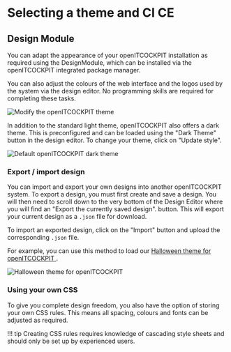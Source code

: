 # Selecting a theme and CI <span class="badge badge-primary badge-outlined" title="Community Edition">CE</span>

## Design Module

You can adapt the appearance of your openITCOCKPIT installation as required using the DesignModule, which can be installed via the openITCOCKPIT integrated package manager.

You can also adjust the colours of the web interface and the logos used by the system via the design editor. No programming skills are required for completing these tasks.

![Modify the openITCOCKPIT theme](/images/openitcockpit-design-editor.png)

In addition to the standard light theme, openITCOCKPIT also offers a dark theme. This is preconfigured and can be loaded using the "Dark Theme" button in the design editor. To change your theme, click on "Update style".

![Default openITCOCKPIT dark theme](/images/openitcockpit-dark-theme.png)

### Export / import design

You can import and export your own designs into another openITCOCKPIT system.
To export a design, you must first create and save a design. You will then need to scroll down to the very bottom of the Design Editor where you will find an "Export the currently saved design". button. This will export your current design as a `.json` file for download.

To import an exported design, click on the "Import" button and upload the corresponding `.json` file.

For example, you can use this method to load our [Halloween theme for openITCOCKPIT ](https://github.com/openITCOCKPIT/oitc-halloween-theme).

![Halloween theme for openITCOCKPIT](/images/openitcockpit-Halloween-login.jpg)

### Using your own CSS

To give you complete design freedom, you also have the option of storing your own CSS rules. This means all spacing, colours and fonts can be adjusted as required.

!!! tip
    Creating CSS rules requires knowledge of cascading style sheets and should only be set up by experienced users.
